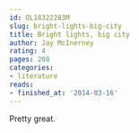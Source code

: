 ```yaml
---
id: OL18322283M
slug: bright-lights-big-city
title: Bright lights, big city
author: Jay McInerney
rating: 4
pages: 208
categories:
- literature
reads:
- finished_at: '2014-03-16'
---
```

Pretty great.
